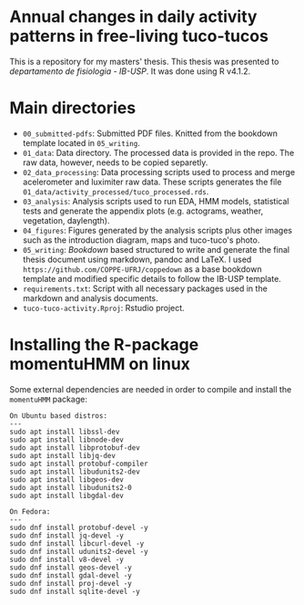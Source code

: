 # Annual changes in daily activity patterns in free-living tuco-tucos

This is a repository for my masters' thesis. This thesis was presented to _departamento de fisiologia - IB-USP_. It was done using R v4.1.2.
 
# Main directories

- `00_submitted-pdfs`: Submitted PDF files. Knitted from the bookdown template located in `05_writing`.
- `01_data`: Data directory. The processed data is provided in the repo. The raw data, however, needs to be copied separetly.
- `02_data_processing`: Data processing scripts used to process and merge acelerometer and luximiter raw data. These scripts generates the file `01_data/activity_processed/tuco_processed.rds`.
- `03_analysis`: Analysis scripts used to run EDA, HMM models, statistical tests and generate the appendix plots (e.g. actograms, weather, vegetation, daylength).
- `04_figures`: Figures generated by the analysis scripts plus other images such as the introduction diagram, maps and tuco-tuco's photo.
- `05_writing`: _Bookdown_ based structured to write and generate the final thesis document using markdown, pandoc and LaTeX. I used `https://github.com/COPPE-UFRJ/coppedown` as a base bookdown template and modified specific details to follow the IB-USP template.
- `requirements.txt`: Script with all necessary packages used in the markdown and analysis documents.
- `tuco-tuco-activity.Rproj`: Rstudio project.

# Installing the R-package momentuHMM on linux

Some external dependencies are needed in order to compile and install the `momentuHMM` package:

```
On Ubuntu based distros:
---
sudo apt install libssl-dev
sudo apt install libnode-dev
sudo apt install libprotobuf-dev
sudo apt install libjq-dev
sudo apt install protobuf-compiler
sudo apt install libudunits2-dev
sudo apt install libgeos-dev
sudo apt install libudunits2-0
sudo apt install libgdal-dev

On Fedora:
---
sudo dnf install protobuf-devel -y
sudo dnf install jq-devel -y
sudo dnf install libcurl-devel -y
sudo dnf install udunits2-devel -y
sudo dnf install v8-devel -y
sudo dnf install geos-devel -y
sudo dnf install gdal-devel -y
sudo dnf install proj-devel -y
sudo dnf install sqlite-devel -y
```
